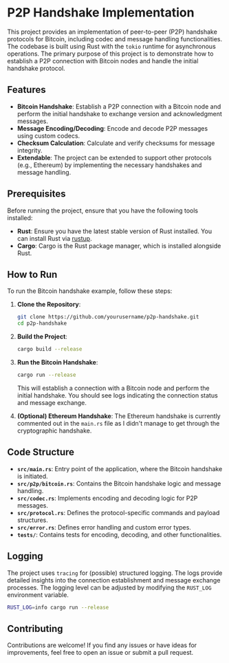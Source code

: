 # P2P Handshake Implementation

This project provides an implementation of peer-to-peer (P2P) handshake protocols for Bitcoin, including codec and message handling functionalities. The codebase is built using Rust with the `tokio` runtime for asynchronous operations. The primary purpose of this project is to demonstrate how to establish a P2P connection with Bitcoin nodes and handle the initial handshake protocol.

## Features

- **Bitcoin Handshake**: Establish a P2P connection with a Bitcoin node and perform the initial handshake to exchange version and acknowledgment messages.
- **Message Encoding/Decoding**: Encode and decode P2P messages using custom codecs.
- **Checksum Calculation**: Calculate and verify checksums for message integrity.
- **Extendable**: The project can be extended to support other protocols (e.g., Ethereum) by implementing the necessary handshakes and message handling.

## Prerequisites

Before running the project, ensure that you have the following tools installed:

- **Rust**: Ensure you have the latest stable version of Rust installed. You can install Rust via [rustup](https://rustup.rs/).
- **Cargo**: Cargo is the Rust package manager, which is installed alongside Rust.

## How to Run

To run the Bitcoin handshake example, follow these steps:

1. **Clone the Repository**:
   ```bash
   git clone https://github.com/yourusername/p2p-handshake.git
   cd p2p-handshake
   ```

2. **Build the Project**:
   ```bash
   cargo build --release
   ```

3. **Run the Bitcoin Handshake**:
   ```bash
   cargo run --release
   ```

   This will establish a connection with a Bitcoin node and perform the initial handshake. You should see logs indicating the connection status and message exchange.

4. **(Optional) Ethereum Handshake**:
   The Ethereum handshake is currently commented out in the `main.rs` file as I didn't manage to get through the cryptographic handshake.

## Code Structure

- **`src/main.rs`**: Entry point of the application, where the Bitcoin handshake is initiated.
- **`src/p2p/bitcoin.rs`**: Contains the Bitcoin handshake logic and message handling.
- **`src/codec.rs`**: Implements encoding and decoding logic for P2P messages.
- **`src/protocol.rs`**: Defines the protocol-specific commands and payload structures.
- **`src/error.rs`**: Defines error handling and custom error types.
- **`tests/`**: Contains tests for encoding, decoding, and other functionalities.

## Logging

The project uses `tracing` for (possible) structured logging. The logs provide detailed insights into the connection establishment and message exchange processes. The logging level can be adjusted by modifying the `RUST_LOG` environment variable.

```bash
RUST_LOG=info cargo run --release
```

## Contributing

Contributions are welcome! If you find any issues or have ideas for improvements, feel free to open an issue or submit a pull request.

